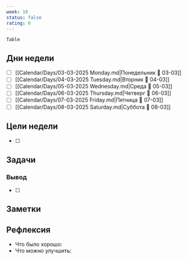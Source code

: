 ```yaml
---
week: 10
status: false
rating: 0
---
```


```dataview
Table 
```

## Дни недели

- [ ] [[Calendar/Days/03-03-2025 Monday.md|Понедельник 📅 03-03]]
- [ ] [[Calendar/Days/04-03-2025 Tuesday.md|Вторник 📅 04-03]]
- [ ] [[Calendar/Days/05-03-2025 Wednesday.md|Среда 📅 05-03]]
- [ ] [[Calendar/Days/06-03-2025 Thursday.md|Четверг 📅 06-03]]
- [ ] [[Calendar/Days/07-03-2025 Friday.md|Пятница 📅 07-03]]
- [ ] [[Calendar/Days/08-03-2025 Saturday.md|Суббота 📅 08-03]]

## Цели недели

- [ ]

## Задачи

### Вывод

- [ ]

## Заметки

## Рефлексия

- Что было хорошо:
- Что можно улучшить: